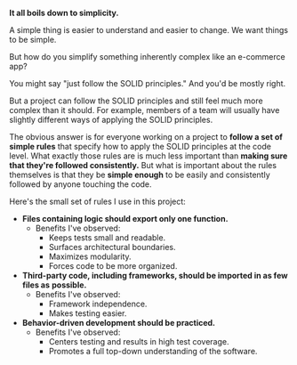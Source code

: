 **It all boils down to simplicity.**

A simple thing is easier to understand and easier to change. We want things to be simple.

But how do you simplify something inherently complex like an e-commerce app?

You might say "just follow the SOLID principles." And you'd be mostly right.

But a project can follow the SOLID principles and still feel much more complex than it
should. For example, members of a team will usually have slightly different ways of
applying the SOLID principles.

The obvious answer is for everyone working on a project to
**follow a set of simple rules** that specify how to apply the SOLID principles at the code level.
What exactly those rules are is much less important than
**making sure that they're followed consistently.** But what is important about the rules themselves is that they be
**simple enough** to be easily and consistently followed by anyone touching the code.

Here's the small set of rules I use in this project:

* **Files containing logic should export only one function.**
  * Benefits I've observed:
    * Keeps tests small and readable.
    * Surfaces architectural boundaries.
    * Maximizes modularity.
    * Forces code to be more organized.
* **Third-party code, including frameworks, should be imported in as few files as**
  **possible.**
  * Benefits I've observed:
    * Framework independence.
    * Makes testing easier.
* **Behavior-driven development should be practiced.**
  * Benefits I've observed:
    * Centers testing and results in high test coverage.
    * Promotes a full top-down understanding of the software.
